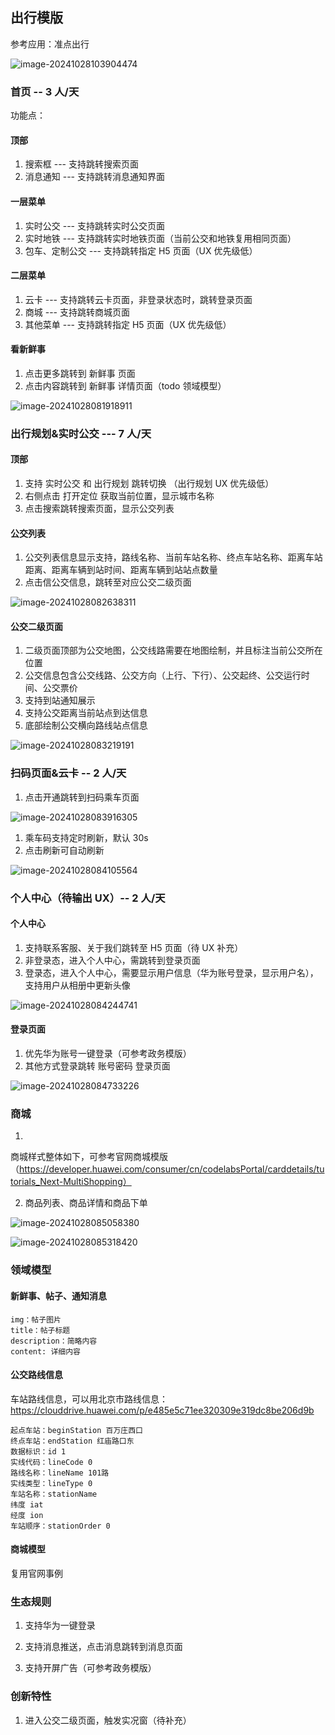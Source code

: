 ## 出行模版

参考应用：准点出行

![image-20241028103904474](.\img\image-20241028103904474.png)

### 首页 -- 3 人/天

功能点：

#### 顶部

1. 搜索框 --- 支持跳转搜索页面
2. 消息通知 --- 支持跳转消息通知界面

#### 一层菜单

1. 实时公交 --- 支持跳转实时公交页面
2. 实时地铁 --- 支持跳转实时地铁页面（当前公交和地铁复用相同页面）
3. 包车、定制公交 --- 支持跳转指定 H5 页面（UX 优先级低）

#### 二层菜单

1. 云卡 --- 支持跳转云卡页面，非登录状态时，跳转登录页面
2. 商城 --- 支持跳转商城页面
3. 其他菜单 --- 支持跳转指定 H5 页面（UX 优先级低）

#### 看新鲜事

1. 点击更多跳转到 新鲜事 页面
2. 点击内容跳转到 新鲜事 详情页面（todo 领域模型）

![image-20241028081918911](img\image-20241028081918911.png)

### 出行规划&实时公交 --- 7 人/天

#### 顶部

1. 支持 实时公交 和 出行规划 跳转切换 （出行规划 UX 优先级低）
2. 右侧点击 打开定位 获取当前位置，显示城市名称
3. 点击搜索跳转搜索页面，显示公交列表

#### 公交列表

1. 公交列表信息显示支持，路线名称、当前车站名称、终点车站名称、距离车站距离、距离车辆到站时间、距离车辆到站站点数量
2. 点击信公交信息，跳转至对应公交二级页面

![image-20241028082638311](img\image-20241028082638311.png)

#### 公交二级页面

1. 二级页面顶部为公交地图，公交线路需要在地图绘制，并且标注当前公交所在位置
2. 公交信息包含公交线路、公交方向（上行、下行）、公交起终、公交运行时间、公交票价
3. 支持到站通知展示
4. 支持公交距离当前站点到达信息
5. 底部绘制公交横向路线站点信息

![image-20241028083219191](img\image-20241028083219191.png)

### 扫码页面&云卡 -- 2 人/天

1. 点击开通跳转到扫码乘车页面

![image-20241028083916305](img\image-20241028083916305.png)

1. 乘车码支持定时刷新，默认 30s
2. 点击刷新可自动刷新

![image-20241028084105564](img\image-20241028084105564.png)

### 个人中心（待输出 UX）-- 2 人/天

#### 个人中心

1. 支持联系客服、关于我们跳转至 H5 页面（待 UX 补充）
2. 非登录态，进入个人中心，需跳转到登录页面
3. 登录态，进入个人中心，需要显示用户信息（华为账号登录，显示用户名），支持用户从相册中更新头像

![image-20241028084244741](img\image-20241028084244741.png)

#### 登录页面

1. 优先华为账号一键登录（可参考政务模版）
2. 其他方式登录跳转 账号密码 登录页面

![image-20241028084733226](img\image-20241028084733226.png)

### 商城

1.

商城样式整体如下，可参考官网商城模版（https://developer.huawei.com/consumer/cn/codelabsPortal/carddetails/tutorials_Next-MultiShopping）

2. 商品列表、商品详情和商品下单

![image-20241028085058380](img\image-20241028085058380.png)

![image-20241028085318420](img\image-20241028085318420.png)

### 领域模型

#### 新鲜事、帖子、通知消息

```
img：帖子图片
title：帖子标题
description：简略内容
content: 详细内容
```

#### 公交路线信息

车站路线信息，可以用北京市路线信息：https://clouddrive.huawei.com/p/e485e5c71ee320309e319dc8be206d9b

```
起点车站：beginStation 百万庄西口
终点车站：endStation 红庙路口东
数据标识：id 1
实线代码：lineCode 0
路线名称：lineName 101路
实线类型：lineType 0
车站名称：stationName 
纬度 iat
经度 ion
车站顺序：stationOrder 0
```

#### 商城模型

复用官网事例

### 生态规则

1. 支持华为一键登录

2. 支持消息推送，点击消息跳转到消息页面

3. 支持开屏广告（可参考政务模版）

### 创新特性

1. 进入公交二级页面，触发实况窗（待补充）
